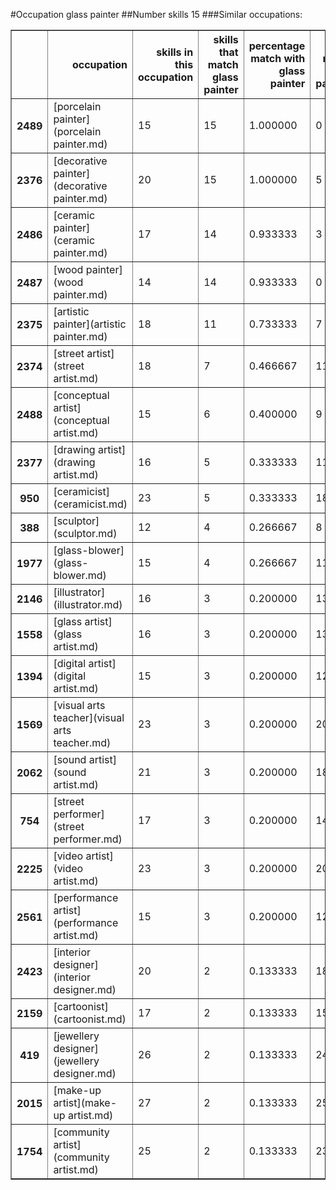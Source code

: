 #Occupation glass painter
##Number skills 15
###Similar occupations:
<table border="1" class="dataframe">
  <thead>
    <tr style="text-align: right;">
      <th></th>
      <th>occupation</th>
      <th>skills in this occupation</th>
      <th>skills that match glass painter</th>
      <th>percentage match with glass painter</th>
      <th>skills not in glass painter</th>
    </tr>
  </thead>
  <tbody>
    <tr>
      <th>2489</th>
      <td>[porcelain painter](porcelain painter.md)</td>
      <td>15</td>
      <td>15</td>
      <td>1.000000</td>
      <td>0</td>
    </tr>
    <tr>
      <th>2376</th>
      <td>[decorative painter](decorative painter.md)</td>
      <td>20</td>
      <td>15</td>
      <td>1.000000</td>
      <td>5</td>
    </tr>
    <tr>
      <th>2486</th>
      <td>[ceramic painter](ceramic painter.md)</td>
      <td>17</td>
      <td>14</td>
      <td>0.933333</td>
      <td>3</td>
    </tr>
    <tr>
      <th>2487</th>
      <td>[wood painter](wood painter.md)</td>
      <td>14</td>
      <td>14</td>
      <td>0.933333</td>
      <td>0</td>
    </tr>
    <tr>
      <th>2375</th>
      <td>[artistic painter](artistic painter.md)</td>
      <td>18</td>
      <td>11</td>
      <td>0.733333</td>
      <td>7</td>
    </tr>
    <tr>
      <th>2374</th>
      <td>[street artist](street artist.md)</td>
      <td>18</td>
      <td>7</td>
      <td>0.466667</td>
      <td>11</td>
    </tr>
    <tr>
      <th>2488</th>
      <td>[conceptual artist](conceptual artist.md)</td>
      <td>15</td>
      <td>6</td>
      <td>0.400000</td>
      <td>9</td>
    </tr>
    <tr>
      <th>2377</th>
      <td>[drawing artist](drawing artist.md)</td>
      <td>16</td>
      <td>5</td>
      <td>0.333333</td>
      <td>11</td>
    </tr>
    <tr>
      <th>950</th>
      <td>[ceramicist](ceramicist.md)</td>
      <td>23</td>
      <td>5</td>
      <td>0.333333</td>
      <td>18</td>
    </tr>
    <tr>
      <th>388</th>
      <td>[sculptor](sculptor.md)</td>
      <td>12</td>
      <td>4</td>
      <td>0.266667</td>
      <td>8</td>
    </tr>
    <tr>
      <th>1977</th>
      <td>[glass-blower](glass-blower.md)</td>
      <td>15</td>
      <td>4</td>
      <td>0.266667</td>
      <td>11</td>
    </tr>
    <tr>
      <th>2146</th>
      <td>[illustrator](illustrator.md)</td>
      <td>16</td>
      <td>3</td>
      <td>0.200000</td>
      <td>13</td>
    </tr>
    <tr>
      <th>1558</th>
      <td>[glass artist](glass artist.md)</td>
      <td>16</td>
      <td>3</td>
      <td>0.200000</td>
      <td>13</td>
    </tr>
    <tr>
      <th>1394</th>
      <td>[digital artist](digital artist.md)</td>
      <td>15</td>
      <td>3</td>
      <td>0.200000</td>
      <td>12</td>
    </tr>
    <tr>
      <th>1569</th>
      <td>[visual arts teacher](visual arts teacher.md)</td>
      <td>23</td>
      <td>3</td>
      <td>0.200000</td>
      <td>20</td>
    </tr>
    <tr>
      <th>2062</th>
      <td>[sound artist](sound artist.md)</td>
      <td>21</td>
      <td>3</td>
      <td>0.200000</td>
      <td>18</td>
    </tr>
    <tr>
      <th>754</th>
      <td>[street performer](street performer.md)</td>
      <td>17</td>
      <td>3</td>
      <td>0.200000</td>
      <td>14</td>
    </tr>
    <tr>
      <th>2225</th>
      <td>[video artist](video artist.md)</td>
      <td>23</td>
      <td>3</td>
      <td>0.200000</td>
      <td>20</td>
    </tr>
    <tr>
      <th>2561</th>
      <td>[performance artist](performance artist.md)</td>
      <td>15</td>
      <td>3</td>
      <td>0.200000</td>
      <td>12</td>
    </tr>
    <tr>
      <th>2423</th>
      <td>[interior designer](interior designer.md)</td>
      <td>20</td>
      <td>2</td>
      <td>0.133333</td>
      <td>18</td>
    </tr>
    <tr>
      <th>2159</th>
      <td>[cartoonist](cartoonist.md)</td>
      <td>17</td>
      <td>2</td>
      <td>0.133333</td>
      <td>15</td>
    </tr>
    <tr>
      <th>419</th>
      <td>[jewellery designer](jewellery designer.md)</td>
      <td>26</td>
      <td>2</td>
      <td>0.133333</td>
      <td>24</td>
    </tr>
    <tr>
      <th>2015</th>
      <td>[make-up artist](make-up artist.md)</td>
      <td>27</td>
      <td>2</td>
      <td>0.133333</td>
      <td>25</td>
    </tr>
    <tr>
      <th>1754</th>
      <td>[community artist](community artist.md)</td>
      <td>25</td>
      <td>2</td>
      <td>0.133333</td>
      <td>23</td>
    </tr>
  </tbody>
</table>
